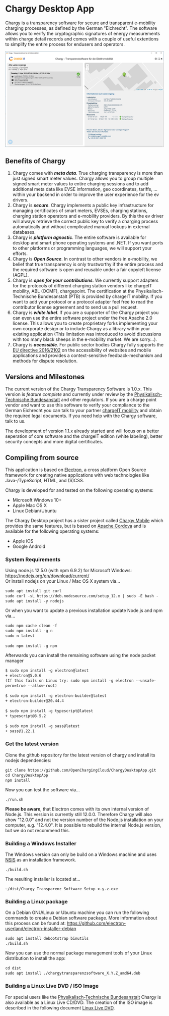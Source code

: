 # Chargy Desktop App

Chargy is a transparency software for secure and transparent e-mobility charging processes, as defined by the German "Eichrecht". The software allows you to verify the cryptographic signatures of energy measurements within charge detail records and comes with a couple of useful extentions to simplify the entire process for endusers and operators.

![](documentation/Screenshot02.png)

## Benefits of Chargy

1. Chargy comes with __*meta data*__. True charging transparency is more than just signed smart meter values. Chargy allows you to group multiple signed smart meter values to entire charging sessions and to add additional meta data like EVSE information, geo coordinates, tariffs, ... within your backend in order to improve the user experience for the ev drivers.
2. Chargy is __*secure*__. Chargy implements a public key infrastructure for managing certificates of smart meters, EVSEs, charging stations, charging station operators and e-mobility providers. By this the ev driver will always retrieve the correct public key to verify a charging process automatically and without complicated manual lookups in external databases.
3. Chargy is __*platform agnostic*__. The entire software is available for desktop and smart phone operating systems and .NET. If you want ports to other platforms or programming languages, we will support your efforts.
4. Chargy is __*Open Source*__. In contrast to other vendors in e-mobility, we belief that true transparency is only trustworthy if the entire process and the required software is open and reusable under a fair copyleft license (AGPL).
5. Chargy is __*open for your contributions*__. We currently support adapters for the protocols of different charging station vendors like chargeIT mobility, ABL (OCMF), chargepoint. The certification at the Physikalisch-Technische Bundesanstalt (PTB) is provided by chargeIT mobility. If you want to add your protocol or a protocol adapter feel free to read the contributor license agreement and to send us a pull request.
6. Chargy is __*white label*__. If you are a supporter of the Chargy project you can even use the entire software project under the free Apache 2.0 license. This allows you to create proprietary forks implementing your own corporate design or to include Chargy as a library within your existing application (This limitation was introduced to avoid discussions with too many black sheeps in the e-mobility market. We are sorry...).
7. Chargy is __*accessible*__. For public sector bodies Chargy fully supports the [EU directive 2016/2102](https://eur-lex.europa.eu/legal-content/EN/TXT/PDF/?uri=CELEX:32016L2102) on the accessibility of websites and mobile applications and provides a context-sensitive feedback-mechanism and methods for dispute resolution.


## Versions and Milestones

The current version of the Chargy Transparency Software is 1.0.x. This version is *feature complete* and currently under review by the [Physikalisch-Technische Bundesanstalt](https://www.ptb.de) and other regulators. If you are a charge point vendor and want to use this software to verify your compliance to the German Eichrecht you can talk to your partner [chargeIT mobility](https://www.chargeit-mobility.com) and obtain the required legal documents. If you need help with the Chargy software, talk to us.

The development of version 1.1.x already started and will focus on a better seperation of core software and the chargeIT edition (white labeling), better security concepts and more digital certificates.


## Compiling from source

This application is based on [Electron](https://github.com/electron-userland/electron-forge/tree/5.x), a cross platform Open Source framework for creating native applications with web technologies like Java-/TypeScript, HTML, and (S)CSS.    

Chargy is developed for and tested on the following operating systems:

 - Microsoft Windows 10+
 - Apple Mac OS X
 - Linux Debian/Ubuntu

The Chargy Desktop project has a sister project called [Chargy Mobile](https://github.com/OpenChargingCloud/ChargyMobileApp) which provides the same features, but is based on [Apache Cordova](https://cordova.apache.org) and is available for the following operating systems:

 - Apple iOS
 - Google Android


### System Requirements

Using node.js 12.5.0 (with npm 6.9.2) for Microsoft Windows: https://nodejs.org/en/download/current/    
Or install nodejs on your Linux / Mac OS X system via...
```
sudo apt install git curl
sudo curl -sL https://deb.nodesource.com/setup_12.x | sudo -E bash -
sudo apt install -y nodejs
```

Or when you want to update a previous installation update Node.js and npm via...
```
sudo npm cache clean -f
sudo npm install -g n
sudo n latest

sudo npm install -g npm
```

Afterwards you can install the remaining software using the node packet manager
```
$ sudo npm install -g electron@latest
+ electron@5.0.6
(If this fails on Linux try: sudo npm install -g electron --unsafe-perm=true --allow-root)

$ sudo npm install -g electron-builder@latest
+ electron-builder@20.44.4

$ sudo npm install -g typescript@latest
+ typescript@3.5.2

$ sudo npm install -g sass@latest
+ sass@1.22.1
```


### Get the latest version

Clone the github repository for the latest version of chargy and install
its nodejs dependencies:
```
git clone https://github.com/OpenChargingCloud/ChargyDesktopApp.git
cd ChargyDesktopApp
npm install
```
Now you can test the software via...
```
./run.sh
```

**Please be aware**, that Electron comes with its own internal version of Node.js. This version is currently still 12.0.0. Therefore Chargy will also show "12.0.0" and not the version number of the Node.js installation on your computer, e.g. "12.4.0". It is possible to rebuild the internal Node.js version, but we do not recommend this.


### Building a Windows Installer

The Windows version can only be build on a Windows machine and uses [NSIS](https://www.electron.build/configuration/nsis) as an installation framework.
```
./build.sh
```
The resulting installer is located at...
```
~/dist/Chargy Transparenz Software Setup x.y.z.exe
```


### Building a Linux package

On a Debian GNU/Linux or Ubuntu machine you can run the following commands to create a Debian software package. More information about this process can be found at: https://github.com/electron-userland/electron-installer-debian
```
sudo apt install debootstrap binutils
./build.sh
```

Now you can use the normal package management tools of your Linux distribution to install the app:
```
cd dist
sudo apt install ./chargytransparenzsoftware_X.Y.Z_amd64.deb
```


### Building a Linux Live DVD / ISO Image

For special users like the [Physikalisch-Technische Bundesanstalt](https://www.ptb.de) Chargy is also available as a Linux Live CD/DVD. The creation of the ISO image is described in the following document [Linux Live DVD](https://github.com/OpenChargingCloud/ChargyDesktopApp/blob/master/documentation/LinuxLiveDVD.md).
